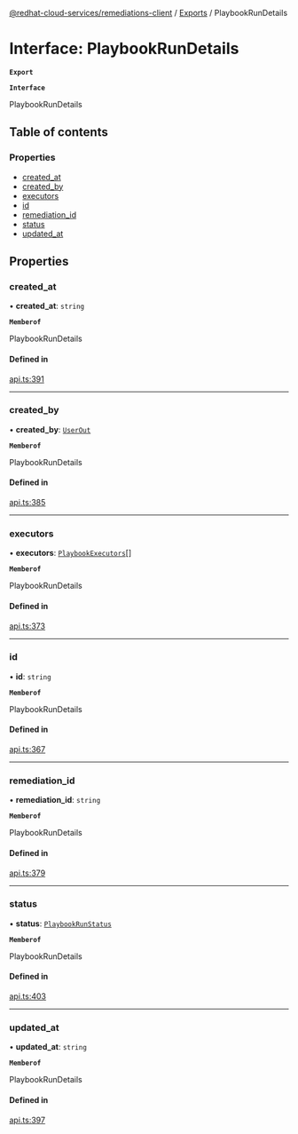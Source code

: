 [@redhat-cloud-services/remediations-client](../README.md) / [Exports](../modules.md) / PlaybookRunDetails

# Interface: PlaybookRunDetails

**`Export`**

**`Interface`**

PlaybookRunDetails

## Table of contents

### Properties

- [created\_at](PlaybookRunDetails.md#created_at)
- [created\_by](PlaybookRunDetails.md#created_by)
- [executors](PlaybookRunDetails.md#executors)
- [id](PlaybookRunDetails.md#id)
- [remediation\_id](PlaybookRunDetails.md#remediation_id)
- [status](PlaybookRunDetails.md#status)
- [updated\_at](PlaybookRunDetails.md#updated_at)

## Properties

### created\_at

• **created\_at**: `string`

**`Memberof`**

PlaybookRunDetails

#### Defined in

[api.ts:391](https://github.com/RedHatInsights/javascript-clients/blob/master/packages/remediations/api.ts#L391)

___

### created\_by

• **created\_by**: [`UserOut`](UserOut.md)

**`Memberof`**

PlaybookRunDetails

#### Defined in

[api.ts:385](https://github.com/RedHatInsights/javascript-clients/blob/master/packages/remediations/api.ts#L385)

___

### executors

• **executors**: [`PlaybookExecutors`](PlaybookExecutors.md)[]

**`Memberof`**

PlaybookRunDetails

#### Defined in

[api.ts:373](https://github.com/RedHatInsights/javascript-clients/blob/master/packages/remediations/api.ts#L373)

___

### id

• **id**: `string`

**`Memberof`**

PlaybookRunDetails

#### Defined in

[api.ts:367](https://github.com/RedHatInsights/javascript-clients/blob/master/packages/remediations/api.ts#L367)

___

### remediation\_id

• **remediation\_id**: `string`

**`Memberof`**

PlaybookRunDetails

#### Defined in

[api.ts:379](https://github.com/RedHatInsights/javascript-clients/blob/master/packages/remediations/api.ts#L379)

___

### status

• **status**: [`PlaybookRunStatus`](../enums/PlaybookRunStatus.md)

**`Memberof`**

PlaybookRunDetails

#### Defined in

[api.ts:403](https://github.com/RedHatInsights/javascript-clients/blob/master/packages/remediations/api.ts#L403)

___

### updated\_at

• **updated\_at**: `string`

**`Memberof`**

PlaybookRunDetails

#### Defined in

[api.ts:397](https://github.com/RedHatInsights/javascript-clients/blob/master/packages/remediations/api.ts#L397)
